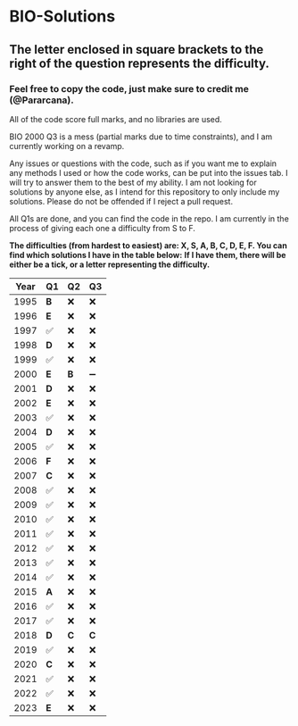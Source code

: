 # BIO-Solutions

## The letter enclosed in square brackets to the right of the question represents the difficulty.

### Feel free to copy the code, just make sure to credit me (@Pararcana).

All of the code score full marks, and no libraries are used.

BIO 2000 Q3 is a mess (partial marks due to time constraints), and I am currently working on a revamp.

Any issues or questions with the code, such as if you want me to explain any methods I used or how the code works, can be put into the issues tab. I will try to answer them to the best of my ability. I am not looking for solutions by anyone else, as I intend for this repository to only include my solutions. Please do not be offended if I reject a pull request.

All Q1s are done, and you can find the code in the repo. I am currently in the process of giving each one a difficulty from S to F.

**The difficulties (from hardest to easiest) are: X, S, A, B, C, D, E, F. You can find which solutions I have in the table below:**
**If I have them, there will be either be a tick, or a letter representing the difficulty.**

|Year|Q1|Q2|Q3|
|---|---|---|---|
|1995|**B**|❌|❌|
|1996|**E**|❌|❌|
|1997|✅|❌|❌|
|1998|**D**|❌|❌|
|1999|✅|❌|❌|
|2000|**E**|**B**|➖|
|2001|**D**|❌|❌|
|2002|**E**|❌|❌|
|2003|✅|❌|❌|
|2004|**D**|❌|❌|
|2005|✅|❌|❌|
|2006|**F**|❌|❌|
|2007|**C**|❌|❌|
|2008|✅|❌|❌|
|2009|✅|❌|❌|
|2010|✅|❌|❌|
|2011|✅|❌|❌|
|2012|✅|❌|❌|
|2013|✅|❌|❌|
|2014|✅|❌|❌|
|2015|**A**|❌|❌|
|2016|✅|❌|❌|
|2017|✅|❌|❌|
|2018|**D**|**C**|**C**|
|2019|✅|❌|❌|
|2020|**C**|❌|❌|
|2021|✅|❌|❌|
|2022|✅|❌|❌|
|2023|**E**|❌|❌|
